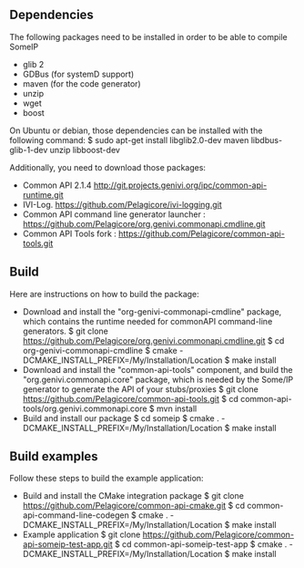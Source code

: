 
Dependencies
------------

The following packages need to be installed in order to be able to compile SomeIP
- glib 2
- GDBus (for systemD support)
- maven (for the code generator)
- unzip
- wget
- boost

On Ubuntu or debian, those dependencies can be installed with the following command: 
	$ sudo apt-get install libglib2.0-dev maven libdbus-glib-1-dev unzip libboost-dev 

Additionally, you need to download those packages:
- Common API 2.1.4 http://git.projects.genivi.org/ipc/common-api-runtime.git
- IVI-Log. https://github.com/Pelagicore/ivi-logging.git
- Common API command line generator launcher : https://github.com/Pelagicore/org.genivi.commonapi.cmdline.git
- Common API Tools fork : https://github.com/Pelagicore/common-api-tools.git



Build
-----

Here are instructions on how to build the package:
- Download and install the "org-genivi-commonapi-cmdline" package, which contains the runtime needed for commonAPI command-line generators.
	$ git clone https://github.com/Pelagicore/org.genivi.commonapi.cmdline.git
	$ cd org-genivi-commonapi-cmdline
	$ cmake -DCMAKE_INSTALL_PREFIX=/My/Installation/Location
	$ make install
- Download and install the "common-api-tools" component, and build the "org.genivi.commonapi.core" package, which is needed by the Some/IP generator to generate the API of your stubs/proxies
	$ git clone https://github.com/Pelagicore/common-api-tools.git
	$ cd common-api-tools/org.genivi.commonapi.core
	$ mvn install
- Build and install our package
	$ cd someip
	$ cmake . -DCMAKE_INSTALL_PREFIX=/My/Installation/Location
	$ make install



Build examples
--------------

Follow these steps to build the example application:
- Build and install the CMake integration package
	$ git clone https://github.com/Pelagicore/common-api-cmake.git
	$ cd common-api-command-line-codegen
	$ cmake . -DCMAKE_INSTALL_PREFIX=/My/Installation/Location
	$ make install
- Example application
	$ git clone https://github.com/Pelagicore/common-api-someip-test-app.git
	$ cd common-api-someip-test-app
	$ cmake . -DCMAKE_INSTALL_PREFIX=/My/Installation/Location
	$ make install

	